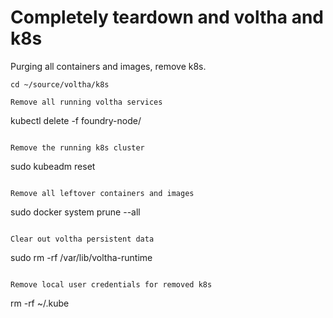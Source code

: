 # Completely teardown and voltha and k8s
Purging all containers and images, remove k8s.

```
cd ~/source/voltha/k8s

Remove all running voltha services
```
kubectl delete -f foundry-node/
```

Remove the running k8s cluster
```
sudo kubeadm reset
```

Remove all leftover containers and images
```
sudo docker system prune --all
```

Clear out voltha persistent data
```
sudo rm -rf /var/lib/voltha-runtime
```

Remove local user credentials for removed k8s
```
rm -rf ~/.kube
```

